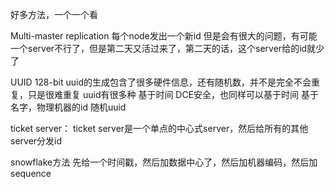 好多方法，一个一个看

Multi-master replication
每个node发出一个新id
但是会有很大的问题，有可能一个server不行了，但是第二天又活过来了，第二天的话，这个server给的id就少了

UUID
128-bit
uuid的生成包含了很多硬件信息，还有随机数，并不是完全不会重复，只是很难重复
uuid有很多种
基于时间
DCE安全，也同样可以基于时间
基于名字，物理机器的id
随机uuid

ticket server：
ticket server是一个单点的中心式server，然后给所有的其他server分发id

snowflake方法
先给一个时间戳，然后加数据中心了，然后加机器编码，然后加sequence

